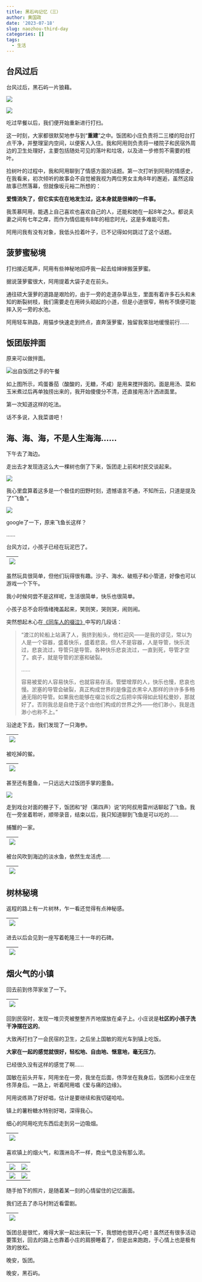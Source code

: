 ```yaml
---
title: 黑石屿记忆（三）
author: 黄国政
date: '2023-07-18'
slug: naozhou-third-day
categories: []
tags:
  - 生活
---
```


<!--more-->

## 台风过后

台风过后，黑石屿一片狼藉。

![](/images/posts/2023/07/07-18-after-typhoon3.jpg)

![](/images/posts/2023/07/07-18-after-typhoon1.jpg)

吃过早餐以后，我们便开始重新进行打扫。

这一时刻，大家都很默契地参与到“**重建**”之中。饭团和小庄负责将二三楼的阳台打点干净，并整理室内空间，以便客人入住。我和阿用则负责将一楼院子和民宿外周边的卫生处理好，主要包括随处可见的落叶和垃圾，以及进一步修剪不需要的枝叶。

捡树叶的过程中，我和阿用聊到了情感方面的话题。第一次打听到阿用的情感史，在我看来，初次倾听的故事会不自觉被我视为两位男女主角8年的邂逅，虽然这段故事已然落幕，但就像坂元裕二所想的：

**爱情消失了，但它实实在在地发生过，这本身就是很棒的一件事。**

我羡慕阿用，能遇上自己喜欢也喜欢自己的人，还能和她在一起8年之久。都说夫妻之间有七年之痒，而作为情侣能有8年的相恋时光，这是多难能可贵。

阿用问我有没有对象，我低头捡着叶子，已不记得如何跳过了这个话题。

## 菠萝蜜秘境

打扫接近尾声，阿用有些神秘地招呼我一起去给婶婶搬菠萝蜜。

据说菠萝蜜很大，阿用提着大袋子走在前头。

通往硕大菠萝的道路是艰险的，由于一旁的走道杂草丛生，里面有着许多石头和未知的断裂树枝，我们需要走在用砖头砌起的小道，但是小道很窄，稍有不慎便可能摔入另一旁的水池。

阿用轻车熟路，用猫步快速走到终点，直奔菠萝蜜，独留我笨拙地缓慢前行……

## 饭团版拌面

原来可以做拌面。

![出自饭团之手的午餐](/images/posts/2023/07/07-18-lunch.jpg)

如上图所示，鸡蛋番茄（酸酸的，无糖，不咸）是用来搅拌面的。面是用汤、菜和玉米煮过后再单独捞出来的，我开始傻傻分不清，还直接用汤汁洒进面里。

第一次知道这样的吃法。

话不多说，入我菜谱吧！

## 海、海、海，不是人生海海……
 
下午去了海边。

走出去才发现连这么大一棵树也倒了下来，饭团走上前和村民交谈起来。

![](/images/posts/2023/07/07-18-talk-with-villager.jpg)

我心里盘算着这多是一个极佳的田野时刻，遗憾语言不通，不知所云，只道是提及了“飞鱼”。

![](/images/posts/2023/07/07-18-feiyu.png)

google了一下，原来飞鱼长这样？

……

台风方过，小孩子已经在玩泥巴了。

|![](/images/posts/2023/07/07-18-wan-ni-ba.jpg)|
|:-:|

虽然玩具很简单，但他们玩得很有趣。沙子、海水、破瓶子和小管道，好像也可以游戏一个下午。

我小时候何尝不是这样呢，生活很简单，快乐也很简单。

小孩子总不会将情绪掩盖起来，笑则笑，哭则哭，闹则闹。

突然想起木心在[《同车人的啜泣》](http://www.xinhuanet.com/politics/2017-01/10/c_129439293.htm)中写的几段话：

> “渡江的轮船上站满了人，我挤到船头，倚栏迎风——是我的谬见，常以为人是一个容器，盛着快乐，盛着悲哀。但人不是容器，人是导管，快乐流过，悲哀流过，导管只是导管。各种快乐悲哀流过，一直到死，导管才空了。疯子，就是导管的淤塞和破裂。
>
> ……
>
> 容易被爱的人容易快乐，也就容易存活。管壁增厚的人，快乐也慢，悲哀也慢。淤塞的导管会破裂，真正构成世界的是像蓝衣黑伞人那样的许许多多畅通无阻的导管。如果我也能够在啜泣长叹之后把伞挥得如此轻松曼妙，那就好了。否则我总是自绝于这个由他们构成的世界之外——他们渺小，我是连渺小也称不上。”

沿途走下去，我们发现了一只海参。

|![](/images/posts/2023/07/07-18-haishen.jpg)|
|:-:|

被吃掉的鲎。

|![](/images/posts/2023/07/07-18-hou.png)|
|:-:|

甚至还有墨鱼，一只远远大过饭团手掌的墨鱼。

![](/images/posts/2023/07/07-18-moyu1.jpg)

走到戏台对面的棚子下，饭团和“好（第四声）说”的阿叔用雷州话聊起了飞鱼。我在一旁坐着聆听，顺带录音，结束以后，我只知道聊到飞鱼是可以吃的……

捕蟹的一家。

|![](/images/posts/2023/07/07-18-get-grab.jpg)|
|:-:|

被台风吹到海边的淡水鱼，依然生龙活虎……

|![](/images/posts/2023/07/07-18-fish.jpg)|
|:-:|

## 树林秘境

返程的路上有一片树林，乍一看还觉得有点神秘感。

|![](/images/posts/2023/07/07-18-wood.jpg)|
|:-:|

进去以后会见到一座写着乾隆三十一年的石碑。

|![](/images/posts/2023/07/07-18-stele.jpg)|
|:-:|

## 烟火气的小镇

回去前到佟萍家坐了一下。

|![](/images/posts/2023/07/07-18-shell.jpg)|
|:-:|

回到民宿时，发现一堆贝壳被整整齐齐地摆放在桌子上。小庄说是**社区的小孩子洗干净摆在这的**。

大致再打扫了一会民宿的卫生，之后坐上国敏的观光车到镇上吃饭。

**大家在一起的感觉就很好，轻松地、自由地、惬意地，毫无压力**。

已经很久没有这样的感觉了啊……

国敏在前头开车，阿用坐在一旁，我坐在后面，佟萍坐在我身后，饭团和小庄坐在佟萍身后。一路上，听着阿用唱《爱与痛的边缘》。

阿用说练熟了好好唱，估计是要继续和我切磋哈哈。

镇上的薯粉糖水特别好喝，深得我心。

细心的阿用吃完东西后走到另一边吸烟。

|![](/images/posts/2023/07/07-18-xiyan.jpg)|
|:-:|

喜欢镇上的烟火气，和涠洲岛不一样，商业气息没有那么浓。

|![](/images/posts/2023/07/07-18-naozhouzhen1.jpg)|![](/images/posts/2023/07/07-18-naozhouzhen2.jpg)|
|:-:|:-:|
|![](/images/posts/2023/07/07-18-naozhouzhen3.jpg)|![](/images/posts/2023/07/07-18-naozhouzhen4.jpg)|

随手拍下的照片，是随着某一刻的心情留住的记忆画面。

我们还去了赤马村附近看雷剧。

|![](/images/posts/2023/07/07-18-leiju.jpg)|
|:-:|

饭团总是很忙，难得大家一起出来玩一下，我想她也很开心吧！虽然还有很多活动要策划，回去的路上也靠着小庄的肩膀睡着了，但是出来跑跑，于心情上也是极有效的放松。

晚安，饭团。

晚安，黑石屿。